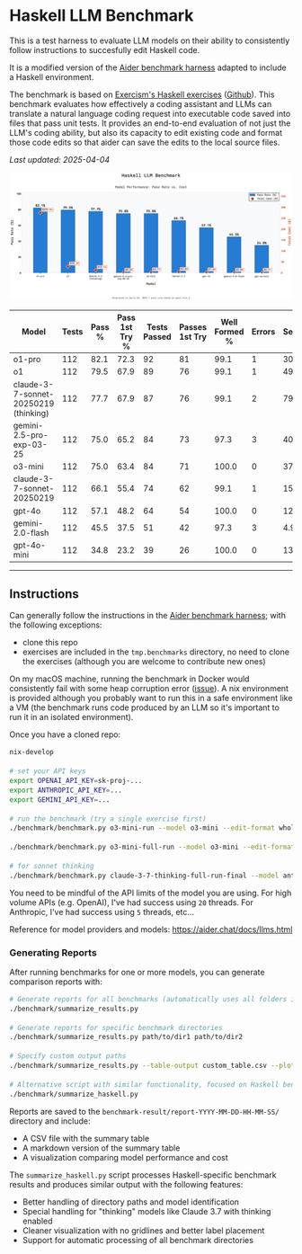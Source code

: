 # Haskell LLM Benchmark

This is a test harness to evaluate LLM models on their ability to consistently follow instructions to succesfully edit Haskell code. 

It is a modified version of the [Aider benchmark harness](https://github.com/Aider-AI/aider/blob/main/benchmark/README.md) adapted to include a Haskell environment.

The benchmark is based on [Exercism's Haskell exercises](https://exercism.org/tracks/haskell) ([Github](https://github.com/exercism/haskell)). This benchmark evaluates how effectively a coding assistant and LLMs can translate a natural language coding request into executable code saved into files that pass unit tests. It provides an end-to-end evaluation of not just the LLM's coding ability, but also its capacity to edit existing code and format those code edits so that aider can save the edits to the local source files.

_Last updated: 2025-04-04_

![Haskell LLM Benchmark](/benchmark-result/report-2025-04-04-16-15-31/benchmark_comparison.png)

| Model | Tests | Pass % | Pass 1st Try % | Tests Passed | Passes 1st Try | Well Formed % | Errors | Sec/Test | Total Cost ($) | Cost/Test ($) |
| --- | --- | --- | --- | --- | --- | --- | --- | --- | --- | --- |
| o1-pro | 112 | 82.1 | 72.3 | 92 | 81 | 99.1 | 1 | 301.6 | 275.04 | 2.4558 |
| o1 | 112 | 79.5 | 67.9 | 89 | 76 | 99.1 | 1 | 49.3 | 29.22 | 0.2609 |
| claude-3-7-sonnet-20250219 (thinking) | 112 | 77.7 | 67.9 | 87 | 76 | 99.1 | 2 | 79.5 | 12.55 | 0.1120 |
| gemini-2.5-pro-exp-03-25 | 112 | 75.0 | 65.2 | 84 | 73 | 97.3 | 3 | 40.9 | 0.00 | 0.0000 |
| o3-mini | 112 | 75.0 | 63.4 | 84 | 71 | 100.0 | 0 | 37.5 | 2.13 | 0.0190 |
| claude-3-7-sonnet-20250219 | 112 | 66.1 | 55.4 | 74 | 62 | 99.1 | 1 | 15.9 | 3.80 | 0.0340 |
| gpt-4o | 112 | 57.1 | 48.2 | 64 | 54 | 100.0 | 0 | 12.4 | 1.60 | 0.0143 |
| gemini-2.0-flash | 112 | 45.5 | 37.5 | 51 | 42 | 97.3 | 3 | 4.9 | 0.08 | 0.0007 |
| gpt-4o-mini | 112 | 34.8 | 23.2 | 39 | 26 | 100.0 | 0 | 13.4 | 0.11 | 0.0010 |


___

## Instructions

Can generally follow the instructions in the [Aider benchmark harness](https://github.com/Aider-AI/aider/blob/main/benchmark/README.md); with the following exceptions:

- clone this repo
- exercises are included in the `tmp.benchmarks` directory, no need to clone the exercises (although you are welcome to contribute new ones)

On my macOS machine, running the benchmark in Docker would consistently fail with some heap corruption error ([issue](https://github.com/Aider-AI/aider/issues/3718)). A nix environment is provided although you probably want to run this in a safe environment like a VM (the benchmark runs code produced by an LLM so it's important to run it in an isolated environment).

Once you have a cloned repo:

```sh
nix-develop

# set your API keys
export OPENAI_API_KEY=sk-proj-...
export ANTHROPIC_API_KEY=...
export GEMINI_API_KEY=...

# run the benchmark (try a single exercise first)
./benchmark/benchmark.py o3-mini-run --model o3-mini --edit-format whole --threads 10 --num-tests 1 --exercises-dir polyglot-benchmark --new

./benchmark/benchmark.py o3-mini-full-run --model o3-mini --edit-format whole --threads 10 --exercises-dir polyglot-benchmark --new

# for sonnet thinking
./benchmark/benchmark.py claude-3-7-thinking-full-run-final --model anthropic/claude-3-7-sonnet-20250219 --edit-format whole --threads 5 --exercises-dir polyglot-benchmark --new --read-model-settings .aider.model.settings.yml
```

You need to be mindful of the API limits of the model you are using. For high volume APIs (e.g. OpenAI), I've had success using `20` threads. For Anthropic, I've had success using `5` threads, etc...

Reference for model providers and models: https://aider.chat/docs/llms.html

### Generating Reports

After running benchmarks for one or more models, you can generate comparison reports with:

```sh
# Generate reports for all benchmarks (automatically uses all folders in tmp.benchmarks except polyglot-benchmark)
./benchmark/summarize_results.py

# Generate reports for specific benchmark directories
./benchmark/summarize_results.py path/to/dir1 path/to/dir2

# Specify custom output paths
./benchmark/summarize_results.py --table-output custom_table.csv --plot-output custom_plot.png

# Alternative script with similar functionality, focused on Haskell benchmarks
./benchmark/summarize_haskell.py
```

Reports are saved to the `benchmark-result/report-YYYY-MM-DD-HH-MM-SS/` directory and include:
- A CSV file with the summary table
- A markdown version of the summary table
- A visualization comparing model performance and cost

The `summarize_haskell.py` script processes Haskell-specific benchmark results and produces similar output with the following features:
- Better handling of directory paths and model identification
- Special handling for "thinking" models like Claude 3.7 with thinking enabled
- Cleaner visualization with no gridlines and better label placement
- Support for automatic processing of all benchmark directories
